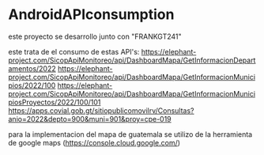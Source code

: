 # AndroidAPIconsumption

este proyecto se desarrollo junto con "FRANKGT241"

este trata de el consumo de estas API's:
https://elephant-project.com/SicopApiMonitoreo/api/DashboardMapa/GetInformacionDepartamentos/2022
https://elephant-project.com/SicopApiMonitoreo/api/DashboardMapa/GetInformacionMunicipios/2022/100
https://elephant-project.com/SicopApiMonitoreo/api/DashboardMapa/GetInformacionMunicipiosProyectos/2022/100/101
https://apps.covial.gob.gt/sitiopublicomovilrv/Consultas?anio=2022&depto=900&muni=901&proy=cpe-019

para la implementacion del mapa de guatemala se utilizo de la herramienta de google maps (https://console.cloud.google.com/)